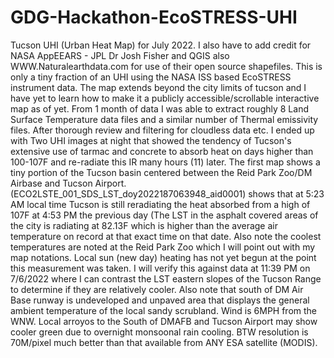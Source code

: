 # GDG-Hackathon-EcoSTRESS-UHI
Tucson UHI (Urban Heat Map) for July 2022. I also have to add credit for NASA AppEEARS - JPL Dr Josh Fisher and QGIS also WWW.Naturalearthdata.com for use of their open source shapefiles. This is only a tiny fraction of an UHI using the NASA ISS based EcoSTRESS instrument data. The map extends beyond the city limits of tucson and I have yet to learn how to make it a publicly accessible/scrollable interactive map as of yet. From 1 month of data I was able to extract roughly 8 Land Surface Temperature data files and a similar number of Thermal emissivity files. After thorough review and filtering for cloudless data etc. I ended up with Two UHI images at night that showed the tendency of Tucson's extensive use of tarmac and concrete to absorb heat on days higher than 100-107F and re-radiate this IR many hours (11) later. The first map shows a tiny portion of the Tucson basin centered between the Reid Park Zoo/DM Airbase and Tucson Airport.  (ECO2LSTE_001_SDS_LST_doy2022187063948_aid0001)  shows that at 5:23 AM local time Tucson is still reradiating the heat absorbed from a high of 107F at 4:53 PM the previous day (The LST in the asphalt covered areas of the city is radiating at 82.13F which is higher than the average air temperature on record at that exact time on that date. Also note the coolest temperatures are noted at the Reid Park Zoo which I will point out with my map notations. Local sun (new day) heating has not yet begun at the point this measurement was taken. I will verify this against data at 11:39 PM on 7/6/2022 where I can contrast the LST  eastern slopes of the Tucson Range to determine if they are relatively cooler. Also note that south of DM Air Base runway is undeveloped  and unpaved area that displays the general ambient temperature of the local sandy scrubland. Wind is 6MPH from the WNW. Local arroyos to the South of DMAFB and Tucson Airport may show cooler green due to overnight monsoonal rain cooling. BTW resolution is 70M/pixel much better than that available from ANY ESA satellite (MODIS).
